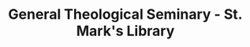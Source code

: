 ---
layout: repo
title: "General Theological Seminary - St. Mark's Library"
id: 21266
permalink: repos/21266/
---